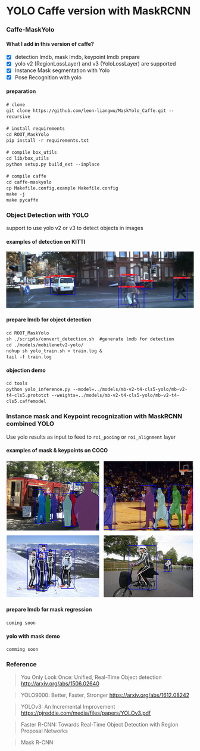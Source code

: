 # YOLO Caffe version with MaskRCNN

### Caffe-MaskYolo

#### What I add in this version of caffe?
- [x] detection lmdb, mask lmdb, keypoint lmdb prepare
- [x] yolo v2 (RegionLossLayer) and v3 (YoloLossLayer) are supported
- [x] Instance Mask segmentation with Yolo
- [x] Pose Recognition with yolo

#### preparation
```
# clone
git clone https://github.com/leon-liangwu/MaskYolo_Caffe.git --recursive

# install requirements
cd ROOT_MaskYolo
pip install -r requirements.txt

# compile box_utils
cd lib/box_utils
python setup.py build_ext --inplace

# compile caffe
cd caffe-maskyolo
cp Makefile.config.example Makefile.config
make -j
make pycaffe
```

### Object Detection with YOLO
support to use yolo v2 or v3 to detect objects in images
#### examples of detection on KITTI
![](assets/detection1.png)

#### prepare lmdb for object detection 
```
cd ROOT_MaskYolo
sh ./scripts/convert_detection.sh  #generate lmdb for detection
cd ./models/mobilenetv2-yolo/
nohup sh yolo_train.sh > train.log &
tail -f train.log
```

#### objection demo
```
cd tools
python yolo_inference.py --model=../models/mb-v2-t4-cls5-yolo/mb-v2-t4-cls5.prototxt --weights=../models/mb-v2-t4-cls5-yolo/mb-v2-t4-cls5.caffemodel
```


### Instance mask and Keypoint recognization with MaskRCNN combined YOLO

Use yolo results as input to feed to `roi_pooing` or `roi_alignment` layer 
#### examples of mask & keypoints on COCO
![](assets/mask_keypoints.png)

#### prepare lmdb for mask regression
```
coming soon
```

#### yolo with mask demo
```
comming soon
```

### Reference

> You Only Look Once: Unified, Real-Time Object detection http://arxiv.org/abs/1506.02640

> YOLO9000: Better, Faster, Stronger https://arxiv.org/abs/1612.08242

> YOLOv3: An Incremental Improvement https://pjreddie.com/media/files/papers/YOLOv3.pdf

> Faster R-CNN: Towards Real-Time Object Detection with Region Proposal Networks

> Mask R-CNN 

